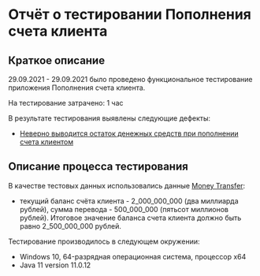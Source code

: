 # Отчёт о тестировании Пополнения счета клиента

## Краткое описание

29.09.2021 - 29.09.2021 было проведено функциональное тестирование приложения Пополнения счета клиента.

На тестирование затрачено: 1 час

В результате тестирования выявлены следующие дефекты:
* [Неверно выводится остаток денежных средств при пополнении счета клиентом](https://github.com/OlgaKP/MoneyTransfer/issues/1)

## Описание процесса тестирования

В качестве тестовых данных использовались данные [Money Transfer](https://github.com/netology-code/javaqa-homeworks/blob/master/intro/MERGED.md):
* текущий баланс счёта клиента - 2_000_000_000 (два миллиарда рублей), сумма перевода - 500_000_000 (пятьсот миллионов рублей). Итоговое значение баланса счета клиента должно быть равно 2_500_000_000 рублей.

Тестирование производилось в следующем окружении:
* Windows 10, 64-разрядная операционная система, процессор x64
* Java 11 version 11.0.12
